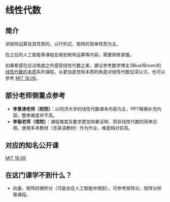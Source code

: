 # 线性代数

## 简介

讲矩阵运算及其性质的，以行列式、矩阵的简单性质为主。

在之后的人工智能等课程会用到矩阵运算等内容，需要熟练掌握。

如果希望在应试角度之外感受线性代数之美，建议参考数学博主3Blue1Brown的[线性代数的本质](https://www.bilibili.com/video/BV1Ys411k7yQ/)系列课程，从更加直觉和本质的角度对线性代数加深认识。也可以参考 [MIT 18.06](https://csdiy.wiki/数学基础/MITLA/)。

## 部分老师侧重点参考

- **李景涛老师（软院）**：以同济大学的线性代数课本内容为主，PPT略微补充内容。整体难度并不高。
- **李聪老师（信院）**：课程难度及要求更加侧重证明、而非线性代数的简单应用。使用多本教材（含英语教材）作为作业，难度相对较高。

## 对应的知名公开课

[MIT 18.06](https://csdiy.wiki/数学基础/MITLA/)

## 在这门课学不到什么？

- 向量、矩阵的微积分（可能会在人工智能中用到），可参考矩阵论、矩阵分析等课程。